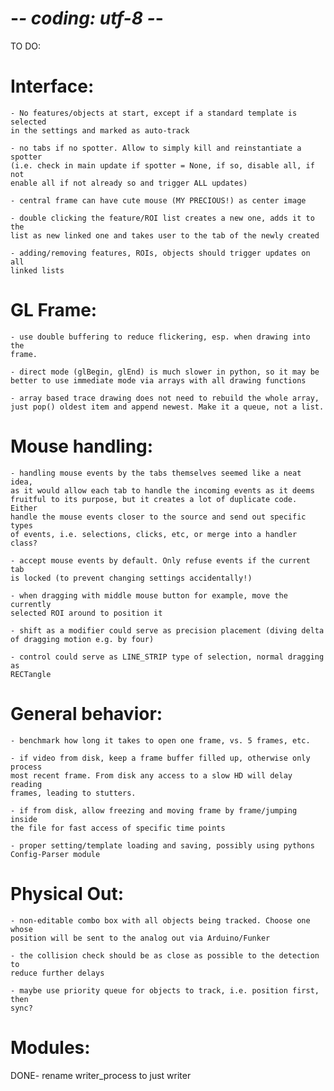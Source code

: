 # -*- coding: utf-8 -*-

TO DO:

Interface:
==========
    - No features/objects at start, except if a standard template is selected
    in the settings and marked as auto-track

    - no tabs if no spotter. Allow to simply kill and reinstantiate a spotter
    (i.e. check in main update if spotter = None, if so, disable all, if not
    enable all if not already so and trigger ALL updates)

    - central frame can have cute mouse (MY PRECIOUS!) as center image

    - double clicking the feature/ROI list creates a new one, adds it to the
    list as new linked one and takes user to the tab of the newly created

    - adding/removing features, ROIs, objects should trigger updates on all
    linked lists

GL Frame:
=========
    - use double buffering to reduce flickering, esp. when drawing into the 
    frame.

    - direct mode (glBegin, glEnd) is much slower in python, so it may be
    better to use immediate mode via arrays with all drawing functions

    - array based trace drawing does not need to rebuild the whole array,
    just pop() oldest item and append newest. Make it a queue, not a list.

Mouse handling:
===============
    - handling mouse events by the tabs themselves seemed like a neat idea,
    as it would allow each tab to handle the incoming events as it deems
    fruitful to its purpose, but it creates a lot of duplicate code. Either
    handle the mouse events closer to the source and send out specific types
    of events, i.e. selections, clicks, etc, or merge into a handler class?

    - accept mouse events by default. Only refuse events if the current tab
    is locked (to prevent changing settings accidentally!)

    - when dragging with middle mouse button for example, move the currently
    selected ROI around to position it

    - shift as a modifier could serve as precision placement (diving delta
    of dragging motion e.g. by four)

    - control could serve as LINE_STRIP type of selection, normal dragging as
    RECTangle

General behavior:
=================

    - benchmark how long it takes to open one frame, vs. 5 frames, etc.

    - if video from disk, keep a frame buffer filled up, otherwise only process
    most recent frame. From disk any access to a slow HD will delay reading
    frames, leading to stutters.

    - if from disk, allow freezing and moving frame by frame/jumping inside
    the file for fast access of specific time points

    - proper setting/template loading and saving, possibly using pythons
    Config-Parser module

Physical Out:
============

    - non-editable combo box with all objects being tracked. Choose one whose
    position will be sent to the analog out via Arduino/Funker

    - the collision check should be as close as possible to the detection to
    reduce further delays

    - maybe use priority queue for objects to track, i.e. position first, then
    sync?

Modules:
========

DONE- rename writer_process to just writer
